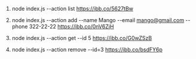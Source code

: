1. node index.js --action list
https://ibb.co/5627tBw

2. node index.js --action add --name Mango --email mango@gmail.com --phone 322-22-22
https://ibb.co/0nV6ZjH

3. node index.js --action get --id 5
https://ibb.co/G0wZSzB

4. node index.js --action remove --id=3
https://ibb.co/bsdFY6p

